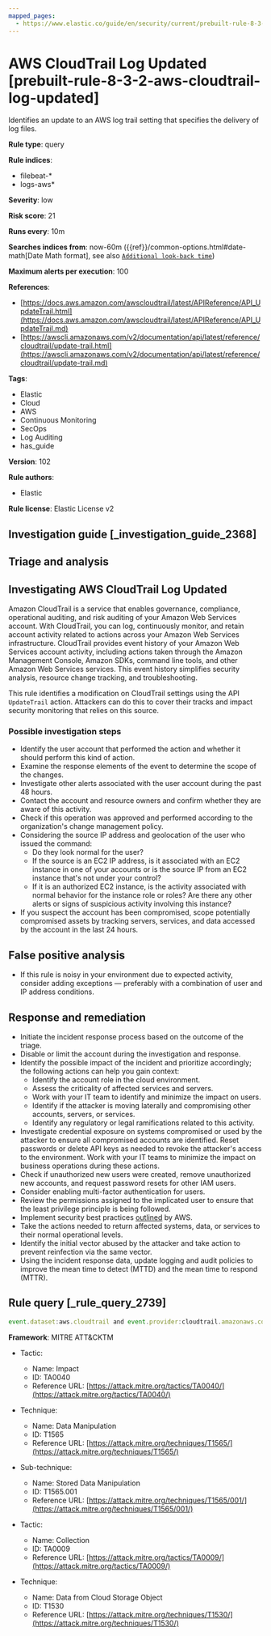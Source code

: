 ```yaml
---
mapped_pages:
  - https://www.elastic.co/guide/en/security/current/prebuilt-rule-8-3-2-aws-cloudtrail-log-updated.html
---
```


# AWS CloudTrail Log Updated [prebuilt-rule-8-3-2-aws-cloudtrail-log-updated]

Identifies an update to an AWS log trail setting that specifies the delivery of log files.

**Rule type**: query

**Rule indices**:

* filebeat-*
* logs-aws*

**Severity**: low

**Risk score**: 21

**Runs every**: 10m

**Searches indices from**: now-60m ({{ref}}/common-options.html#date-math[Date Math format], see also [`Additional look-back time`](docs-content://solutions/security/detect-and-alert/create-detection-rule.md#rule-schedule))

**Maximum alerts per execution**: 100

**References**:

* [https://docs.aws.amazon.com/awscloudtrail/latest/APIReference/API_UpdateTrail.html](https://docs.aws.amazon.com/awscloudtrail/latest/APIReference/API_UpdateTrail.md)
* [https://awscli.amazonaws.com/v2/documentation/api/latest/reference/cloudtrail/update-trail.html](https://awscli.amazonaws.com/v2/documentation/api/latest/reference/cloudtrail/update-trail.md)

**Tags**:

* Elastic
* Cloud
* AWS
* Continuous Monitoring
* SecOps
* Log Auditing
* has_guide

**Version**: 102

**Rule authors**:

* Elastic

**Rule license**: Elastic License v2

## Investigation guide [_investigation_guide_2368]

## Triage and analysis

## Investigating AWS CloudTrail Log Updated

Amazon CloudTrail is a service that enables governance, compliance, operational auditing, and risk auditing of your
Amazon Web Services account. With CloudTrail, you can log, continuously monitor, and retain account activity related to
actions across your Amazon Web Services infrastructure. CloudTrail provides event history of your Amazon Web Services
account activity, including actions taken through the Amazon Management Console, Amazon SDKs, command line tools, and
other Amazon Web Services services. This event history simplifies security analysis, resource change tracking, and
troubleshooting.

This rule identifies a modification on CloudTrail settings using the API `UpdateTrail` action. Attackers can do this to
cover their tracks and impact security monitoring that relies on this source.

### Possible investigation steps

- Identify the user account that performed the action and whether it should perform this kind of action.
- Examine the response elements of the event to determine the scope of the changes.
- Investigate other alerts associated with the user account during the past 48 hours.
- Contact the account and resource owners and confirm whether they are aware of this activity.
- Check if this operation was approved and performed according to the organization's change management policy.
- Considering the source IP address and geolocation of the user who issued the command:
    - Do they look normal for the user?
    - If the source is an EC2 IP address, is it associated with an EC2 instance in one of your accounts or is the source
    IP from an EC2 instance that's not under your control?
    - If it is an authorized EC2 instance, is the activity associated with normal behavior for the instance role or roles?
    Are there any other alerts or signs of suspicious activity involving this instance?
- If you suspect the account has been compromised, scope potentially compromised assets by tracking servers, services,
and data accessed by the account in the last 24 hours.

## False positive analysis

- If this rule is noisy in your environment due to expected activity, consider adding exceptions — preferably with a
combination of user and IP address conditions.

## Response and remediation

- Initiate the incident response process based on the outcome of the triage.
- Disable or limit the account during the investigation and response.
- Identify the possible impact of the incident and prioritize accordingly; the following actions can help you gain context:
    - Identify the account role in the cloud environment.
    - Assess the criticality of affected services and servers.
    - Work with your IT team to identify and minimize the impact on users.
    - Identify if the attacker is moving laterally and compromising other accounts, servers, or services.
    - Identify any regulatory or legal ramifications related to this activity.
- Investigate credential exposure on systems compromised or used by the attacker to ensure all compromised accounts are
identified. Reset passwords or delete API keys as needed to revoke the attacker's access to the environment. Work with
your IT teams to minimize the impact on business operations during these actions.
- Check if unauthorized new users were created, remove unauthorized new accounts, and request password resets for other IAM users.
- Consider enabling multi-factor authentication for users.
- Review the permissions assigned to the implicated user to ensure that the least privilege principle is being followed.
- Implement security best practices [outlined](https://aws.amazon.com/premiumsupport/knowledge-center/security-best-practices/) by AWS.
- Take the actions needed to return affected systems, data, or services to their normal operational levels.
- Identify the initial vector abused by the attacker and take action to prevent reinfection via the same vector.
- Using the incident response data, update logging and audit policies to improve the mean time to detect (MTTD) and the
mean time to respond (MTTR).

## Rule query [_rule_query_2739]

```js
event.dataset:aws.cloudtrail and event.provider:cloudtrail.amazonaws.com and event.action:UpdateTrail and event.outcome:success
```

**Framework**: MITRE ATT&CKTM

* Tactic:

    * Name: Impact
    * ID: TA0040
    * Reference URL: [https://attack.mitre.org/tactics/TA0040/](https://attack.mitre.org/tactics/TA0040/)

* Technique:

    * Name: Data Manipulation
    * ID: T1565
    * Reference URL: [https://attack.mitre.org/techniques/T1565/](https://attack.mitre.org/techniques/T1565/)

* Sub-technique:

    * Name: Stored Data Manipulation
    * ID: T1565.001
    * Reference URL: [https://attack.mitre.org/techniques/T1565/001/](https://attack.mitre.org/techniques/T1565/001/)

* Tactic:

    * Name: Collection
    * ID: TA0009
    * Reference URL: [https://attack.mitre.org/tactics/TA0009/](https://attack.mitre.org/tactics/TA0009/)

* Technique:

    * Name: Data from Cloud Storage Object
    * ID: T1530
    * Reference URL: [https://attack.mitre.org/techniques/T1530/](https://attack.mitre.org/techniques/T1530/)



